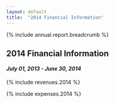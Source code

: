 ```yaml
---
layout: default
title:  "2014 Financial Information"
---
```

{% include annual.report.breadcrumb %}

## 2014 Financial Information
#### _July 01, 2013 - June 30, 2014_

{% include revenues.2014 %}

{% include expenses.2014 %}
